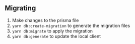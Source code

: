 ## Migrating

1. Make changes to the prisma file
2. `yarn db:create-migration` to generate the migration files
3. `yarn db:migrate` to apply the migration
4. `yarn db:generate` to update the local client